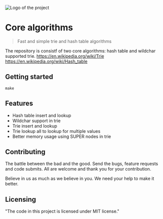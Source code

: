 ![Logo of the project](https://www.zemana.com/images/logo/new-zmn-text-blue.png)

# Core algorithms
> Fast and simple trie and hash table algorithms

The repository is consistf of two core algorithms: hash table and wildchar supported trie. 
https://en.wikipedia.org/wiki/Trie
https://en.wikipedia.org/wiki/Hash_table

## Getting started

```shell
make 
```

## Features

* Hash table insert and lookup
* Wildchar support in trie
* Trie insert and lookup
* Trie lookup all to lookup for multiple values
* Better memory usage using SUPER nodes in trie

## Contributing

The battle between the bad and the good. Send the bugs, feature requests and code submits. All are welcome and thank you for your contribution.

Believe in us as much as we believe in you. We need your help to make it better.

## Licensing

"The code in this project is licensed under MIT license."
